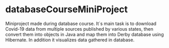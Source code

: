 # databaseCourseMiniProject
Miniproject made during database course.
It`s main task is to download Covid-19 data from multiple sources published by various states,
then convert them into objects in Java and map them into Derby database using Hibernate.
In addition it visualizes data gathered in database.